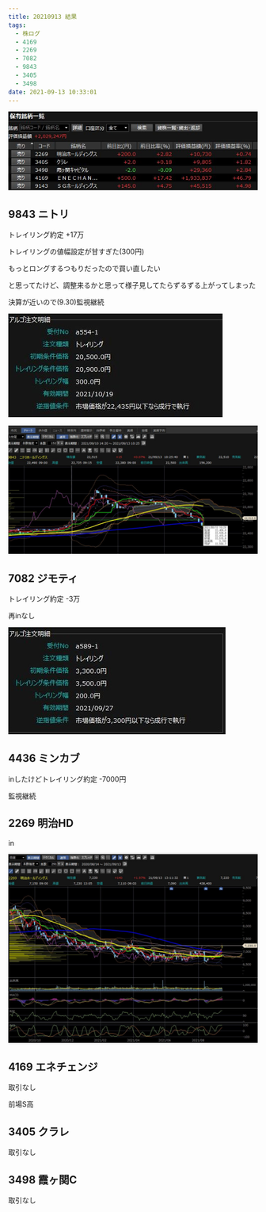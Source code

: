 ```yaml
---
title: 20210913 結果
tags:
  - 株ログ
  - 4169
  - 2269
  - 7082
  - 9843
  - 3405
  - 3498
date: 2021-09-13 10:33:01
---
```


![i](/kab/img/20210913001.jpg)

## 9843 ニトリ

トレイリング約定 +17万

トレイリングの値幅設定が甘すぎた(300円)

もっとロングするつもりだったので買い直したい

と思ってたけど、調整来るかと思って様子見してたらずるずる上がってしまった

決算が近いので(9.30)監視継続

![i](/kab/img/9843_1.jpg)

![i](/kab/img/9843_2.jpg)

## 7082 ジモティ

トレイリング約定 -3万

再inなし

![i](/kab/img/7082_1.jpg)

## 4436 ミンカブ

inしたけどトレイリング約定 -7000円

監視継続

## 2269 明治HD

in

![i](/kab/img/2269_1.jpg)

## 4169 エネチェンジ

取引なし

前場S高

## 3405 クラレ

取引なし

## 3498 霞ヶ関C

取引なし


